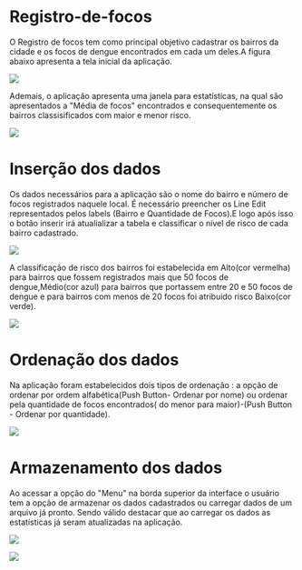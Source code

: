 # Registro-de-focos
O Registro de focos tem como principal objetivo cadastrar os bairros da cidade e os focos de dengue encontrados em cada um deles.A figura abaixo apresenta a tela inicial da aplicação.


![](figuras/inicial.png)


Ademais, o aplicação apresenta uma janela para estatísticas, na qual são apresentados a "Média de focos" encontrados e consequentemente os bairros classisificados com maior e menor risco.

![](figuras/estat.png)

# Inserção dos dados

Os dados necessários para a aplicação são o nome do bairro e número de focos registrados naquele local. É necessário preencher os Line Edit representados pelos labels (Bairro e Quantidade de Focos).E logo após isso o botão inserir irá atualializar a tabela e classificar o nível de risco de cada bairro cadastrado.

![](figuras/label.png)

A classificação de risco dos bairros foi  estabelecida em Alto(cor vermelha) para bairros que fossem registrados mais que 50 focos de dengue,Médio(cor azul) para bairros que portassem entre 20 e 50 focos de dengue e para bairros com menos de 20 focos foi atribuido risco Baixo(cor verde).


![](figuras/risco.png)


# Ordenação dos dados

Na aplicação foram estabelecidos dois tipos de ordenação : a opção de ordenar por ordem alfabética(Push Button- Ordenar por nome) ou ordenar pela quantidade de focos encontrados( do menor para maior)-(Push Button - Ordenar por quantidade).

![](figuras/ord1.png)


# Armazenamento dos dados

Ao acessar a opção do "Menu" na borda superior da interface o usuário tem a opção de armazenar os dados cadastrados ou carregar dados de um arquivo já pronto. Sendo válido destacar que ao carregar os dados as estatísticas já seram atualizadas na aplicação.

![](figuras/save1.png)


![](figuras/save2.png)
